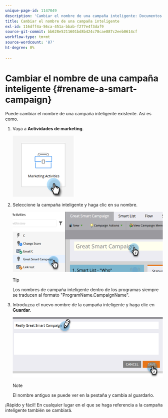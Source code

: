 ```yaml
---
unique-page-id: 1147049
description: 'Cambiar el nombre de una campaña inteligente: Documentos de Marketo: Documentación del producto'
title: Cambiar el nombre de una campaña inteligente
exl-id: 116dff4a-56ca-451a-bbab-f277e4f3daf9
source-git-commit: bb628e5211601bd8b424c78cae887c2eeb0614cf
workflow-type: tm+mt
source-wordcount: '87'
ht-degree: 0%

---
```


# Cambiar el nombre de una campaña inteligente {#rename-a-smart-campaign}

Puede cambiar el nombre de una campaña inteligente existente. Así es como.

1. Vaya a **Actividades de marketing**.

   ![](assets/rename-a-smart-campaign-1.png)

1. Seleccione la campaña inteligente y haga clic en su nombre.

   ![](assets/rename-a-smart-campaign-2.png)

   >[!TIP]
   >
   >Los nombres de campaña inteligente dentro de los programas siempre se traducen al formato &quot;ProgramName.CampaignName&quot;.

1. Introduzca el nuevo nombre de la campaña inteligente y haga clic en **Guardar**.

   ![](assets/rename-a-smart-campaign-3.png)

   >[!NOTE]
   >
   >El nombre antiguo se puede ver en la pestaña y cambia al guardarlo.

¡Rápido y fácil! En cualquier lugar en el que se haga referencia a la campaña inteligente también se cambiará.
